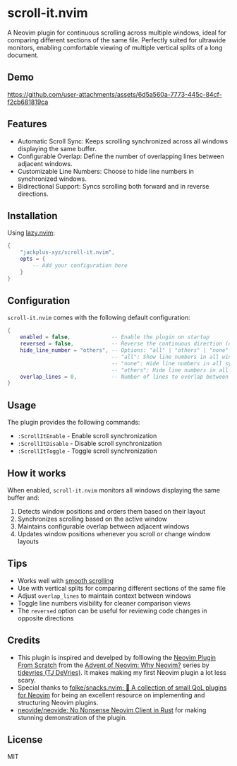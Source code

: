 # scroll-it.nvim

A Neovim plugin for continuous scrolling across multiple windows, ideal for comparing different sections of the same file. Perfectly suited for ultrawide monitors, enabling comfortable viewing of multiple vertical splits of a long document.

## Demo

https://github.com/user-attachments/assets/6d5a560a-7773-445c-84cf-f2cb681819ca


## Features

 - Automatic Scroll Sync: Keeps scrolling synchronized across all windows displaying the same buffer.
 - Configurable Overlap: Define the number of overlapping lines between adjacent windows.
 - Customizable Line Numbers: Choose to hide line numbers in synchronized windows.
 - Bidirectional Support: Syncs scrolling both forward and in reverse directions.

## Installation

Using [lazy.nvim](https://github.com/folke/lazy.nvim):

```lua
{
    "jackplus-xyz/scroll-it.nvim",
    opts = {
        -- Add your configuration here
    }
}
```

## Configuration

`scroll-it.nvim` comes with the following default configuration:

```lua
{
    enabled = false,             -- Enable the plugin on startup
    reversed = false,            -- Reverse the continuous direction (default: left-to-right, top-to-bottom)
    hide_line_number = "others", -- Options: "all" | "others" | "none"
                                 -- "all": Show line numbers in all windows
                                 -- "none": Hide line numbers in all synchronized windows
                                 -- "others": Hide line numbers in all but the focused window
    overlap_lines = 0,           -- Number of lines to overlap between adjacent windows
}
```

## Usage

The plugin provides the following commands:

- `:ScrollItEnable` - Enable scroll synchronization
- `:ScrollItDisable` - Disable scroll synchronization
- `:ScrollItToggle` - Toggle scroll synchronization

## How it works

When enabled, `scroll-it.nvim` monitors all windows displaying the same buffer and:

1. Detects window positions and orders them based on their layout
2. Synchronizes scrolling based on the active window
3. Maintains configurable overlap between adjacent windows
4. Updates window positions whenever you scroll or change window layouts

## Tips

- Works well with [smooth scrolling](https://github.com/folke/snacks.nvim/blob/main/docs/scroll.md)
- Use with vertical splits for comparing different sections of the same file
- Adjust `overlap_lines` to maintain context between windows
- Toggle line numbers visibility for cleaner comparison views
- The `reversed` option can be useful for reviewing code changes in opposite directions

## Credits

- This plugin is inspired and develped by folllowing the [Neovim Plugin From Scratch](https://www.youtube.com/watch?v=VGid4aN25iI&list=PLep05UYkc6wTyBe7kPjQFWVXTlhKeQejM&index=18) from the [Advent of Neovim: Why Neovim?](https://www.youtube.com/watch?v=TQn2hJeHQbM&list=PLep05UYkc6wTyBe7kPjQFWVXTlhKeQejM) series by [tjdevries (TJ DeVries)](https://github.com/tjdevries). It makes making my first Neovim plugin a lot less scary.
- Special thanks to [folke/snacks.nvim: 🍿 A collection of small QoL plugins for Neovim](https://github.com/folke/snacks.nvim) for being an excellent resource on implementing and structuring Neovim plugins.
- [neovide/neovide: No Nonsense Neovim Client in Rust](https://github.com/neovide/neovide) for making stunning demonstration of the plugin.

## License

MIT

